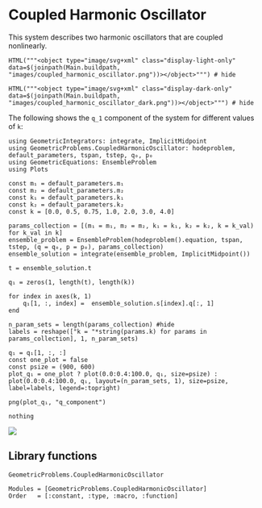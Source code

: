 # Coupled Harmonic Oscillator 

This system describes two harmonic oscillators that are coupled nonlinearly. 

```@example
HTML("""<object type="image/svg+xml" class="display-light-only" data=$(joinpath(Main.buildpath, "images/coupled_harmonic_oscillator.png"))></object>""") # hide
```

```@example
HTML("""<object type="image/svg+xml" class="display-dark-only" data=$(joinpath(Main.buildpath, "images/coupled_harmonic_oscillator_dark.png"))></object>""") # hide
```

The following shows the ``q_1`` component of the system for different values of ``k``: 

```@eval
using GeometricIntegrators: integrate, ImplicitMidpoint 
using GeometricProblems.CoupledHarmonicOscillator: hodeproblem, default_parameters, tspan, tstep, q₀, p₀ 
using GeometricEquations: EnsembleProblem 
using Plots 
 
const m₁ = default_parameters.m₁  
const m₂ = default_parameters.m₂ 
const k₁ = default_parameters.k₁ 
const k₂ = default_parameters.k₂ 
const k = [0.0, 0.5, 0.75, 1.0, 2.0, 3.0, 4.0] 
 
params_collection = [(m₁ = m₁, m₂ = m₂, k₁ = k₁, k₂ = k₂, k = k_val) for k_val in k] 
ensemble_problem = EnsembleProblem(hodeproblem().equation, tspan, tstep, (q = q₀, p = p₀), params_collection) 
ensemble_solution = integrate(ensemble_problem, ImplicitMidpoint()) 
 
t = ensemble_solution.t

q₁ = zeros(1, length(t), length(k))

for index in axes(k, 1)
    q₁[1, :, index] =  ensemble_solution.s[index].q[:, 1]
end

n_param_sets = length(params_collection) #hide 
labels = reshape(["k = "*string(params.k) for params in params_collection], 1, n_param_sets) 
 
q₁ = q₁[1, :, :]
const one_plot = false 
const psize = (900, 600) 
plot_q₁ = one_plot ? plot(0.0:0.4:100.0, q₁, size=psize) : plot(0.0:0.4:100.0, q₁, layout=(n_param_sets, 1), size=psize, label=labels, legend=:topright)

png(plot_q₁, "q_component")

nothing
```

![]("q_component.png")


## Library functions

```@docs
GeometricProblems.CoupledHarmonicOscillator
```

```@autodocs
Modules = [GeometricProblems.CoupledHarmonicOscillator]
Order   = [:constant, :type, :macro, :function]
```
